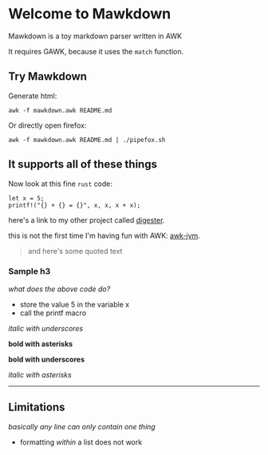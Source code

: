 # Welcome to Mawkdown
Mawkdown is a toy markdown parser written in AWK

It requires GAWK, because it uses the `match` function.

## Try Mawkdown
Generate html:
```
awk -f mawkdown.awk README.md
```

Or directly open firefox:
```
awk -f mawkdown.awk README.md | ./pipefox.sh
```

## It supports all of these things
Now look at this fine `rust` code:

```
let x = 5;
printf!("{} + {} = {}", x, x, x + x);
```

here's a link to my other project called [digester](https://digester.app?ref=mawkdown).

this is not the first time I'm having fun with AWK: [awk-jvm](https://github.com/rethab/awk-jvm).

> and here's some quoted text

### Sample h3
*what does the above code do?*
- store the value 5 in the variable x
- call the printf macro

_italic with underscores_

**bold with asterisks**

__bold with underscores__

*italic with asterisks*

---

## Limitations
*basically any line can only contain one thing*

- formatting *within* a list does not work
